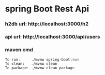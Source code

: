 # spring Boot Rest Api

###	h2db url: http://localhost:3000/h2
###	api url: http://localhost:3000/api/users

###	maven cmd
	To run:     ./mvnw spring-boot:run
	To clean:   ./mvnw clean
	To package: ./mvnw clean package
